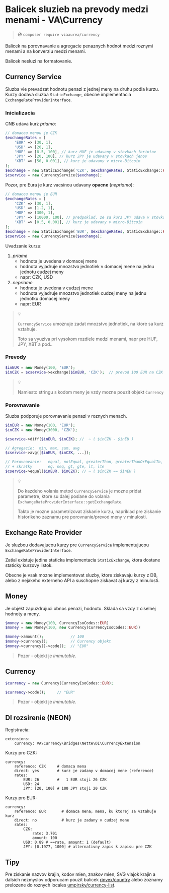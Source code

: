 # Balicek sluzieb na prevody medzi menami - VA\Currency

> 💿 `composer require viaaurea/currency`

Balicek na porovnavanie a agregacie penaznych hodnot medzi roznymi menami a na konverziu medzi menami.

Balicek nesluzi na formatovanie.


## Currency Service

Sluzba vie prevadzat hodnotu penazi z jednej meny na druhu podla kurzu.
Kurzy dodava sluzba `StaticExchange`, obecne implementacia `ExchangeRateProviderInterface`.


### Inicializacia

CNB udava kurz *priamo*:
```php
// domacou menou je CZK
$exchangeRates = [
	'EUR' => [30, 1],
	'USD' => [20, 1],
	'HUF' => [8.5, 100], // kurz HUF je udavany v stovkach forintov
	'JPY' => [20, 100], // kurz JPY je udavany v stovkach jenov
	'XBT' => [50, 0.001], // kurz je udavany v micro-Bitcoin
];
$exchange = new StaticExchange('CZK', $exchangeRates, StaticExchange::RATE_DIRECT);
$cservice = new CurrencyService($exchange);
```

Pozor, pre Eura je kurz vacsinou udavany **opacne** (*nepriamo*):
```php
// domacou menou je EUR
$exchangeRates = [
	'CZK' => [30, 1],
	'USD' => [1.2, 1],
	'HUF' => [300, 1],
	'JPY' => [10000, 100], // predpoklad, ze sa kurz JPY udava v stovkach jenov
	'XBT' => [0.5, 0.001], // kurz je udavany v micro-Bitcoin
];
$exchange = new StaticExchange('EUR', $exchangeRates, StaticExchange::RATE_INDIRECT);
$cservice = new CurrencyService($exchange);
```

Uvadzanie kurzu:
1. *priame*
	- hodnota je uvedena v domacej mene
	- hodnota vyjadruje mnozstvo jednotiek v domacej mene na jednu jednotu cudzej meny
	- napr: CZK, USD
2. *nepriame*
	- hodnota je uvedena v cudzej mene
	- hodnota vyjadruje mnozstvo jednotiek cudzej meny na jednu jednotku domacej meny
	- napr: EUR

> :bulb:
>
> `CurrencyService` umoznuje zadat mnozstvo jednotiek, na ktore sa kurz vztahuje.
>
> Toto sa vyuziva pri vysokom rozdiele medzi menami, napr pre HUF, JPY, XBT a pod..


### Prevody

```php
$inEUR = new Money(100, 'EUR');
$inCZK = $cservice->exchange($inEUR, 'CZK');  // prevod 100 EUR na CZK
```

> :bulb:
>
> Namiesto stringu s kodom meny je vzdy mozne pouzit objekt `Currency`


### Porovnavanie

Sluzba podporuje porovnavanie penazi v roznych menach.

```php
$inEUR = new Money(100, 'EUR');
$inCZK = new Money(3000, 'CZK');

$cservice->diff($inEUR, $inCZK); //  ~ ( $inCZK - $inEU )

// Agregacie:  min, max, sum, avg
$cservice->avg([$inEUR, $inCZK, ...]);

// Porovnavanie:   equal, notEqual, greaterThan, greaterThanOrEqualTo, lessThan, lessThanOrEqualTo, inRange
// + skratky       eq, neq, gt, gte, lt, lte
$cservice->equal($inEUR, $inCZK); // ~ ( $inCZK == $inEU )
```

> :bulb:
>
> Do kazdeho volania metod `CurrencyService` je mozne pridat parametre, ktore su dalej poslane do volania `ExchangeRateProviderInterface::getExchangeRate`.
>
> Takto je mozne parametrizovat ziskanie kurzu, napriklad pre ziskanie historikeho zaznamu pre porovnanie/prevod meny v minulosti.


## Exchange Rate Provider

Je sluzbou dodavajucou kurzy pre `CurrencyService` implementujucou `ExchangeRateProviderInterface`.

Zatial existuje jedina staticka implementacia `StaticExchange`, ktora dostane staticky kurzovy listok.

Obecne je vsak mozne implementovat sluzby, ktore ziskavaju kurzy z DB, alebo z nejakeho externeho API a suschopne ziskavat aj kurzy z minulosti.


## Money

Je objekt zapuzdrujuci obnos penazi, hodnotu. Sklada sa vzdy z ciselnej hodnoty a meny.

```php
$money = new Money(100, CurrencyIsoCodes::EUR)
$money = new Money(100, new Currency(CurrencyIsoCodes::EUR))

$money->amount();            // 100
$money->currency();          // Currency objekt
$money->currency()->code();  // "EUR"
```

> Pozor - objekt je *immutable*.


## Currency

```php
$currency = new Currency(CurrencyIsoCodes::EUR);

$currency->code();     // "EUR"
```

> Pozor - objekt je *immutable*.



## DI rozsirenie (NEON)

Registracia:
```
extensions:
    currency: VA\Currency\Bridges\Nette\DI\CurrencyExtension
```

Kurzy pro CZK:
```neon
currency:
	reference: CZK     # domaca mena
	direct: yes        # kurz je zadany v domacej mene (reference)
	rates:
		EUR: 26        #   1 EUR stoji 26 CZK
		USD: 24
		JPY: [20, 100] # 100 JPY stoji 20 CZK
```

Kurzy pro EUR:
```neon
currency:
	reference: EUR       # domaca mena; mena, ku ktorej sa vztahuje kurz
	direct: no           # kurz je zadany v cudzej mene
	rates:
		CZK:
			rate: 3.701
			amount: 100
		USD: 0.89 # ==rate, amount: 1 (default)
		JPY: [0.1977, 1000] # alternativny zapis k zapisu pre CZK
```


## Tipy

Pre ziskanie nazvov krajin, kodov mien, znakov mien, SVG vlajok krajin a dalsich nezmyslov odporucam pouzit balicek [rinvex/country](https://github.com/rinvex/country) alebo zoznamy prelozene do roznych locales [umpirsky/currency-list](https://github.com/umpirsky/currency-list).


